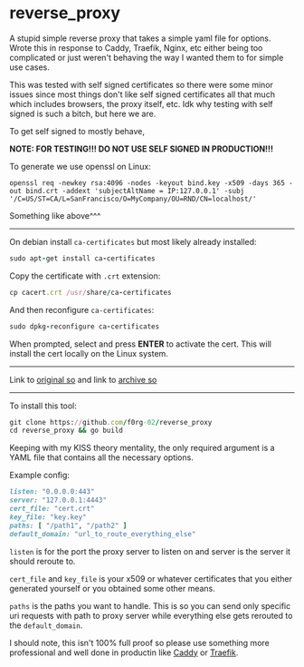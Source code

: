 # reverse_proxy
A stupid simple reverse proxy that takes a simple yaml file for options. Wrote this in response to Caddy, Traefik, Nginx, etc either being too complicated or just weren't behaving the way I wanted them to for simple use cases.

This was tested with self signed certificates so there were some minor issues since most things don't like self signed certificates all that much which includes browsers, the proxy itself, etc. Idk why testing with self signed is such a bitch, but here we are.

To get self signed to mostly behave,

**NOTE: FOR TESTING!!! DO NOT USE SELF SIGNED IN PRODUCTION!!!**

To generate we use openssl on Linux:

`openssl req -newkey rsa:4096 -nodes -keyout bind.key -x509 -days 365 -out bind.crt -addext 'subjectAltName = IP:127.0.0.1' -subj '/C=US/ST=CA/L=SanFrancisco/O=MyCompany/OU=RND/CN=localhost/'`

Something like above^^^

------

On debian install `ca-certificates` but most likely already installed:

```ruby
sudo apt-get install ca-certificates
```

Copy the certificate with `.crt` extension:

```ruby
cp cacert.crt /usr/share/ca-certificates
```

And then reconfigure `ca-certificates`:

```ruby
sudo dpkg-reconfigure ca-certificates
```

When prompted, select and press **ENTER** to activate the cert. This will install the cert locally on the Linux system. 

------

Link to [original so](https://unix.stackexchange.com/a/90607) and link to [archive so](https://web.archive.org/web/20230729053542/https://unix.stackexchange.com/questions/90450/adding-a-self-signed-certificate-to-the-trusted-list/90607)

------

To install this tool:

```ruby
git clone https://github.com/f0rg-02/reverse_proxy
cd reverse_proxy && go build
```

Keeping with my KISS theory mentality, the only required argument is a YAML file that contains all the necessary options.

Example config:

```ruby
listen: "0.0.0.0:443"
server: "127.0.0.1:4443"
cert_file: "cert.crt"
key_file: "key.key"
paths: [ "/path1", "/path2" ]
default_domain: "url_to_route_everything_else"
```

`listen` is for the port the proxy server to listen on and server is the server it should reroute to.

`cert_file` and `key_file` is your x509 or whatever certificates that you either generated yourself or you obtained some other means.

`paths` is the paths you want to handle. This is so you can send only specific uri requests with path to proxy server while everything else gets rerouted to the `default_domain`.

I should note, this isn't 100% full proof so please use something more professional and well done in productin like [Caddy](https://caddyserver.com/) or [Traefik](https://traefik.io/traefik/).


